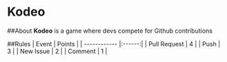 # Kodeo

##About
**Kodeo** is a game where devs compete for Github contributions

##Rules
| Event        | Points |
| ------------ |:------:|
| Pull Request | 4      |
| Push         | 3      |
| New Issue    | 2      |
| Comment      | 1      |

